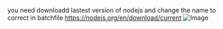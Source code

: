 you need downloadd lastest version of nodejs and change the name to correct in batchfile
https://nodejs.org/en/download/current
![Image](https://github.com/user-attachments/assets/db6ba0e4-3c90-4758-aee0-1432a3ece109)
